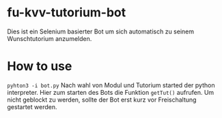 # fu-kvv-tutorium-bot

Dies ist ein Selenium basierter Bot um sich automatisch zu seinem Wunschtutorium anzumelden.

# How to use
`pyhton3 -i bot.py`
Nach wahl von Modul und Tutorium started der python interpreter.
Hier zum starten des Bots die Funktion `getTut()` aufrufen. Um nicht geblockt zu werden, sollte der Bot erst kurz vor Freischaltung gestartet werden.